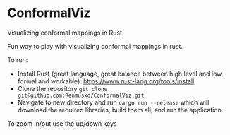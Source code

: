 # ConformalViz
Visualizing conformal mappings in Rust

Fun way to play with visualizing conformal mappings in rust. 

To run:

- Install Rust (great language, great balance between high level and low, formal and workable): https://www.rust-lang.org/tools/install
- Clone the repository `git clone git@github.com:Renmusxd/ConformalViz.git`
- Navigate to new directory and run `cargo run --release` which will download the required libraries, build them all, and run the application.

To zoom in/out use the up/down keys
